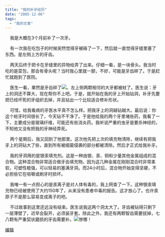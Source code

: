 ```yaml
---
title: "我的补牙经历"
date: "2005-12-06"
tags: 
  - "我的文章"
---
```


    我是大概在3个月前补了一次牙。

    有一次我在吃包子的时候突然觉得牙被硌了一下，然后就一直觉得牙缝里塞了东西。是左侧上方的牙齿。

    两天后终于把卡在牙缝里的异物给弄了出来。仔细一看，是一块骨头。我当时吃的是菜包，那会有骨头呢？当时我心里就一颤，不好，可能是牙齿碎了。于是赶忙就跑到了医院。

    医生一看，果然是牙齿碎了![](images/smile_sad.gif)。左上侧两颗相邻的大牙都被蛀了。医生说：牙上的洞还不算大，现在帮你不上吧。于是，就开始在我的牙上开始钻洞，补牙先要把已经坏死的牙组织去掉，并且钻出一个比较适合修补形状。

    可惜，给我看病的牙医水平真不怎么样。把我牙上的洞越钻越大。最后说：你这个蛀牙时间很长了，今天钻不干净了。于是他给我的两个牙里堵些药，我看了一下，主要成分是玻璃纤维，可能还有些消炎药。我听说严重的虫牙是要杀神经的，不知他又没有把我的牙神经弄死。

    两个星期后，我又回到了他那里。这次他先把上次的填充物清除，继续有把我牙上的洞钻大了些，直到所有被细菌侵袭的部分都被清除。然后才正式给我补牙。

    我的牙洞用的是银汞填充剂。这是一种由银、汞、铜和少量其他金属组成的混合物。这种混合物非常适合做牙齿填充物。因为这几种金属在刚刚混合时非常柔软，可塑性极强，可以轻易的塞满牙洞。而24小时后，混合物开始变得坚硬，不必担些它在咀嚼或刷牙时损坏。

    我唯一有一点担心的是汞离子是对人体有毒的，我上网查了一下。这种银汞填充物已经被使用了大约150年了，从来没有患者中毒的报告。这才放心了。也许汞原子不是那么容易变成离子的吧。

    不过故事到这里还远没有结束。医生说我这两个洞太大了。牙齿被钻得只剩下一层薄壁了，迟早会裂开，必须装牙套。除此之外，我还有两颗智齿需要拔掉，七八颗有严重契状磨损的牙齿需要补。![](images/smile_cry.gif)惨哪！

[编辑](http://spaces.msn.com/members/ruanqizhen/PersonalSpace.aspx?_c11_BlogPart_handle=cns!1pU-rgQVTuuWM1TX8W8PfmDA!1111&_c11_BlogPart_blogpart=blogentry&_c11_BlogPart_frompart=myspace&_c=BlogPart&_c02_owner=1)
